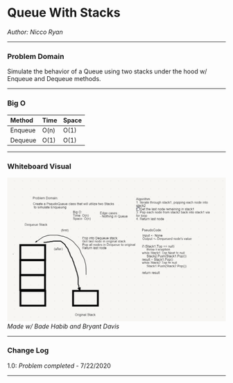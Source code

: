 # Queue With Stacks
*Author: Nicco Ryan*

---

### Problem Domain
Simulate the behavior of a Queue using two stacks under the hood w/ Enqueue and Dequeue methods.

---


### Big O


| Method | Time | Space |
| :----------- | :----------- | :----------- |
| Enqueue | O(n) | O(1) |
| Dequeue | O(1) | O(1) |


---


### Whiteboard Visual
![PseudoQueue WB](../../../assets/PseudoQueueWB.png)
*Made w/ Bade Habib and Bryant Davis*


---

### Change Log

1.0: *Problem completed* - 7/22/2020 

---
